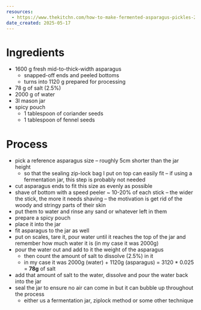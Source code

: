 ```yaml
---
resources:
  - https://www.thekitchn.com/how-to-make-fermented-asparagus-pickles-230077
date_created: 2025-05-17
---
```

# Ingredients
- 1600 g fresh mid-to-thick-width asparagus
	- snapped-off ends and peeled bottoms
	- turns into 1120 g prepared for processing
- 78 g of salt (2.5%)
- 2000 g of water
- 3l mason jar
- spicy pouch
	- 1 tablespoon of coriander seeds
	- 1 tablespoon of fennel seeds
# Process
- pick a reference asparagus size – roughly 5cm shorter than the jar height
	- so that the sealing zip-lock bag I put on top can easily fit – if using a fermentation jar, this step is probably not needed
- cut asparagus ends to fit this size as evenly as possible
- shave of bottom with a speed peeler ~ 10-20% of each stick – the wider the stick, the more it needs shaving – the motivation is get rid of the woody and stringy parts of their skin
- put them to water and rinse any sand or whatever left in them
- prepare a spicy pouch
- place it into the jar
- fit asparagus to the jar as well
- put on scales, tare it, pour water until it reaches the top of the jar and remember how much water it is (in my case it was 2000g)
- pour the water out and add to it the weight of the asparagus
	- then count the amount of salt to dissolve (2.5%) in it
	- in my case it was 2000g (water) + 1120g (asparagus) = 3120 * 0.025 = **78g** of salt
- add that amount of salt to the water, dissolve and pour the water back into the jar
- seal the jar to ensure no air can come in but it can bubble up throughout the process
	- either us a fermentation jar, ziplock method or some other technique